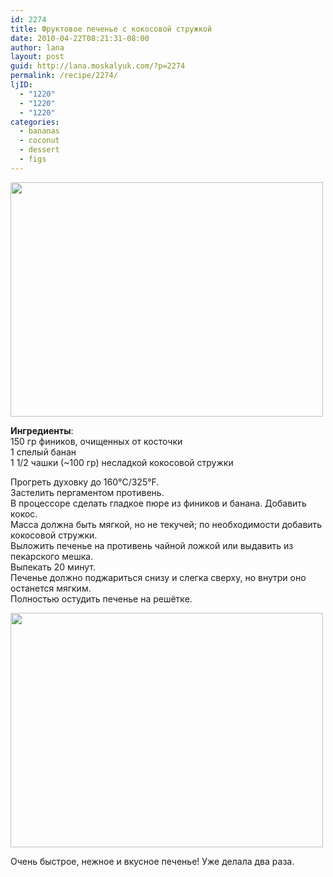 ```yaml
---
id: 2274
title: Фруктовое печенье с кокосовой стружкой
date: 2010-04-22T08:21:31-08:00
author: lana
layout: post
guid: http://lana.moskalyuk.com/?p=2274
permalink: /recipe/2274/
ljID:
  - "1220"
  - "1220"
  - "1220"
categories:
  - bananas
  - coconut
  - dessert
  - figs
---
```

<img loading="lazy" class="alignnone" title="Fig cookies with coconut" src="http://farm5.static.flickr.com/4042/4533133326_d900d170ce.jpg" alt="" width="500" height="375" />

**Ингредиенты**:  
150 гр фиников, очищенных от косточки  
1 спелый банан  
1 1/2 чашки (~100 гр) несладкой кокосовой стружки

Прогреть духовку до 160°C/325°F.  
Застелить пергаментом противень.  
В процессоре сделать гладкое пюре из фиников и банана. Добавить кокос.  
Масса должна быть мягкой, но не текучей; по необходимости добавить кокосовой стружки.  
Выложить печенье на противень чайной ложкой или выдавить из пекарского мешка.  
Выпекать 20 минут.  
Печенье должно поджариться снизу и слегка сверху, но внутри оно останется мягким.  
Полностью остудить печенье на решётке.

<img loading="lazy" class="alignnone" title="fig cookies with coconut" src="http://farm3.static.flickr.com/2675/4533130282_6b0a0e0527.jpg" alt="" width="500" height="375" /> 

Очень быстрое, нежное и вкусное печенье! Уже делала два раза.